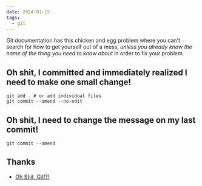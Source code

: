 ```yaml
---
date: 2024-01-15
tags:
  - git
---
```


Git documentation has this chicken and egg problem where you can't search for how to get yourself out of a mess, _unless you already know the name of the thing you need to know about_ in order to fix your problem.


## Oh shit, I committed and immediately realized I need to make one small change!

```git
git add . # or add individual files
git commit --amend --no-edit
```


## Oh shit, I need to change the message on my last commit!

```git
git commit --amend
```







## Thanks

- [Oh Shit, Git!?!](https://ohshitgit.com/)
